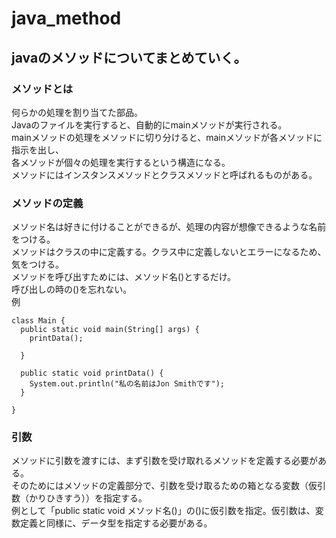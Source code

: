# java_method
## javaのメソッドについてまとめていく。
### メソッドとは
何らかの処理を割り当てた部品。  
Javaのファイルを実行すると、自動的にmainメソッドが実行される。  
mainメソッドの処理をメソッドに切り分けると、mainメソッドが各メソッドに指示を出し、  
各メソッドが個々の処理を実行するという構造になる。  
メソッドにはインスタンスメソッドとクラスメソッドと呼ばれるものがある。  

### メソッドの定義
メソッド名は好きに付けることができるが、処理の内容が想像できるような名前をつける。  
メソッドはクラスの中に定義する。クラス中に定義しないとエラーになるため、気をつける。  
メソッドを呼び出すためには、メソッド名()とするだけ。  
呼び出しの時の()を忘れない。  
例  
```
class Main {
  public static void main(String[] args) {
    printData();
    
  }
  
  public static void printData() {
    System.out.println("私の名前はJon Smithです");
  }
  
}
```
  
### 引数
メソッドに引数を渡すには、まず引数を受け取れるメソッドを定義する必要がある。  
そのためにはメソッドの定義部分で、引数を受け取るための箱となる変数（仮引数（かりひきすう））を指定する。  
例として「public static void メソッド名()」の()に仮引数を指定。仮引数は、変数定義と同様に、データ型を指定する必要がある。
